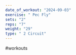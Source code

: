 ```yaml
---
date_of_workout: "2024-09-03"
exercise: " Pec Fly"
sets: "2"
reps: "7"
weight: "29"
type: " 2 Circuit"
---
```

#workouts